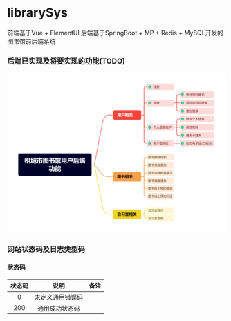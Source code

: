 # librarySys
前端基于Vue + ElementUI
后端基于SpringBoot + MP + Redis + MySQL开发的图书馆前后端系统

### 后端已实现及将要实现的功能(TODO)
![todo](./pic/todo.png)

### 网站状态码及日志类型码
#### 状态码
|状态码|说明|备注|
|:-:|:-:|:-:|
|0|未定义通用错误码||
|200|通用成功状态码||